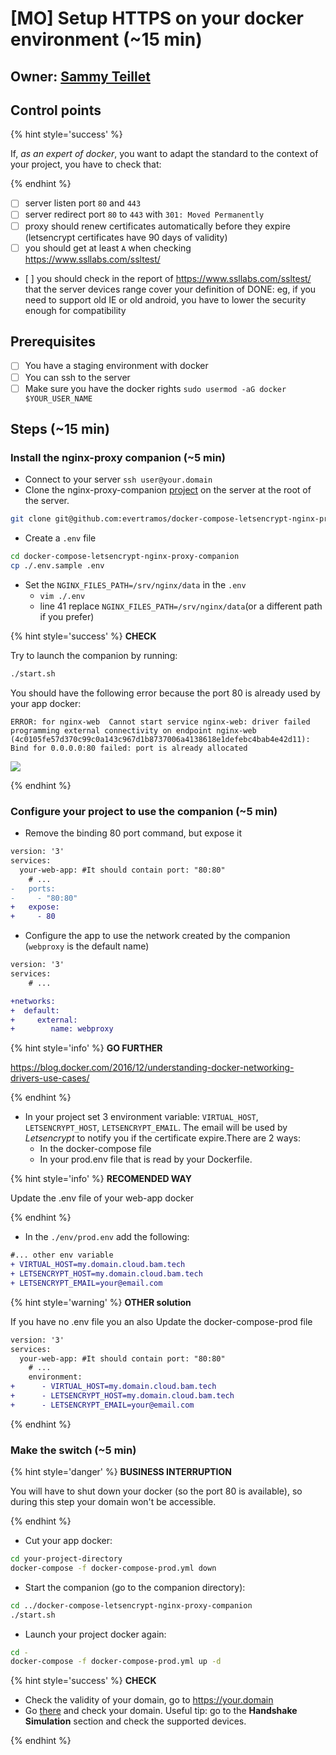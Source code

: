 # [MO] Setup HTTPS on your docker environment (~15 min)

## Owner: [Sammy Teillet](https://github.com/samox)

## Control points

{% hint style='success' %} 

If, _as an expert of docker_, you want to adapt the standard to the context of your project, you have to check that:

{% endhint %}

* [ ] server listen port `80` and `443` 
* [ ] server redirect port `80` to `443` with `301: Moved Permanently`
* [ ] proxy should renew certificates automatically before they expire (letsencrypt certificates have 90 days of validity)
* [ ] you should get at least `A` when checking https://www.ssllabs.com/ssltest/
* [ ] you should check in the report of https://www.ssllabs.com/ssltest/ that the server devices range cover your definition of DONE: eg, if you need to support old IE or old android, you have to lower the security enough for compatibility

## Prerequisites

* [ ] You have a staging environment with docker
* [ ] You can ssh to the server
* [ ] Make sure you have the docker rights `sudo usermod -aG docker $YOUR_USER_NAME`

## Steps  (~15 min)

### Install the nginx-proxy companion (~5 min)

- Connect to your server `ssh user@your.domain`
- Clone the nginx-proxy-companion [project](https://github.com/evertramos/docker-compose-letsencrypt-nginx-proxy-companion) on the server at the root of the server.

```bash
git clone git@github.com:evertramos/docker-compose-letsencrypt-nginx-proxy-companion.git
```

- Create a `.env` file

```bash
cd docker-compose-letsencrypt-nginx-proxy-companion
cp ./.env.sample .env
```

- Set the `NGINX_FILES_PATH=/srv/nginx/data` in the `.env`
    - `vim ./.env`
    - line 41 replace `NGINX_FILES_PATH=/srv/nginx/data`(or a different path if you prefer)

{% hint style='success' %} **CHECK**

Try to launch the companion by running:

```bash
./start.sh
```

You should have the following error because the port 80 is already used by your app docker:

```
ERROR: for nginx-web  Cannot start service nginx-web: driver failed programming external connectivity on endpoint nginx-web (4c0105fe57d370c99c0a143c967d1b8737006a4138618e1defebc4bab4e42d11): Bind for 0.0.0.0:80 failed: port is already allocated
```

![](./docker-nginx-companion-error.png)

{% endhint %}

### Configure your project to use the companion (~5 min)

- Remove the binding 80 port command, but expose it

```diff
version: '3'
services: 
  your-web-app: #It should contain port: "80:80"
    # ... 
-   ports:
-     - "80:80"
+   expose:
+     - 80
```

- Configure the app to use the network created by the companion (`webproxy` is the default name)

```diff
version: '3'
services: 
    # ... 

+networks:
+  default:
+     external:
+        name: webproxy
```

{% hint style='info' %} **GO FURTHER**

https://blog.docker.com/2016/12/understanding-docker-networking-drivers-use-cases/

{% endhint %}

- In your project set 3 environment variable: `VIRTUAL_HOST`, `LETSENCRYPT_HOST`, `LETSENCRYPT_EMAIL`. The email will be used by _Letsencrypt_ to notify you if the certificate expire.There are 2 ways:
    - In the docker-compose file
    - In your prod.env file that is read by your Dockerfile.


{% hint style='info' %} **RECOMENDED WAY**

Update the .env file of your web-app docker

{% endhint %}

- In the `./env/prod.env` add the following:

```diff
#... other env variable
+ VIRTUAL_HOST=my.domain.cloud.bam.tech
+ LETSENCRYPT_HOST=my.domain.cloud.bam.tech
+ LETSENCRYPT_EMAIL=your@email.com
```

{% hint style='warning' %} **OTHER solution**

If you have no .env file you an also Update the docker-compose-prod file


```diff
version: '3'
services: 
  your-web-app: #It should contain port: "80:80"
    # ... 
    environment:
+      - VIRTUAL_HOST=my.domain.cloud.bam.tech
+      - LETSENCRYPT_HOST=my.domain.cloud.bam.tech
+      - LETSENCRYPT_EMAIL=your@email.com
```

{% endhint %}


### Make the switch (~5 min)

{% hint style='danger' %} **BUSINESS INTERRUPTION**

You will have to shut down your docker (so the port 80 is available), so during this step your domain  won't be accessible.

{% endhint %}

- Cut your app docker:

```bash
cd your-project-directory
docker-compose -f docker-compose-prod.yml down
```

- Start the companion (go to the companion directory): 

```bash
cd ../docker-compose-letsencrypt-nginx-proxy-companion
./start.sh
```

- Launch your project docker again:

```bash
cd -
docker-compose -f docker-compose-prod.yml up -d
```

{% hint style='success' %} **CHECK**

- Check the validity of your domain, go to https://your.domain
- Go [there](https://www.ssllabs.com/ssltest/) and check your domain. Useful tip: go to the __Handshake Simulation__ section and check the supported devices.

{% endhint %}
